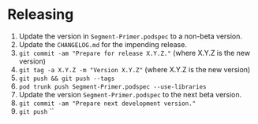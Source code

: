 Releasing
=========

 1. Update the version in `Segment-Primer.podspec` to a non-beta version.
 2. Update the `CHANGELOG.md` for the impending release.
 3. `git commit -am "Prepare for release X.Y.Z."` (where X.Y.Z is the new version)
 4. `git tag -a X.Y.Z -m "Version X.Y.Z"` (where X.Y.Z is the new version)
 5. `git push && git push --tags`
 6. `pod trunk push Segment-Primer.podspec --use-libraries`
 7. Update the version `Segment-Primer.podspec` to the next beta version.
 8. `git commit -am "Prepare next development version."`
 9. `git push`
``
